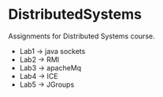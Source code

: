 # DistributedSystems
Assignments for Distributed Systems course.
* Lab1 -> java sockets
* Lab2 -> RMI
* Lab3 -> apacheMq
* Lab4 -> ICE
* Lab5 -> JGroups